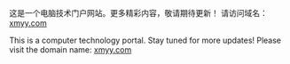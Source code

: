 这是一个电脑技术门户网站。更多精彩内容，敬请期待更新！
请访问域名：<a href="https://xmyy.com" target="_blank">xmyy.com</a>

This is a computer technology portal. Stay tuned for more updates!
Please visit the domain name: <a href="https://xmyy.com" target="_blank">xmyy.com</a>